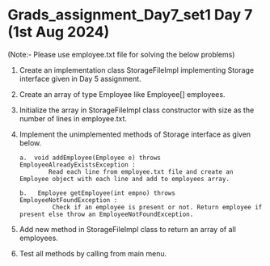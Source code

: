 # Grads_assignment_Day7_set1  Day 7 (1st Aug 2024)





(Note:- Please use employee.txt file for solving the below problems)

  1.	Create an implementation class StorageFileImpl implementing Storage interface given in Day 5 assignment. 
  2.	Create an array of type Employee like Employee[] employees.
  3.	Initialize the array in StorageFileImpl class constructor with size as the number of lines in employee.txt.
  4.	Implement the unimplemented methods of Storage interface as given below.
     
            a.	void addEmployee(Employee e) throws EmployeeAlreadyExistsException : 
		            Read each line from employee.txt file and create an Employee object with each line and add to employees array.
    	
       	    b.   Employee getEmployee(int empno) throws EmployeeNotFoundException : 
		             Check if an employee is present or not. Return employee if present else throw an EmployeeNotFoundException.
    	
 6.	Add new method in StorageFileImpl class to return an array of all employees.
 7.	Test all methods by calling from main menu.	
